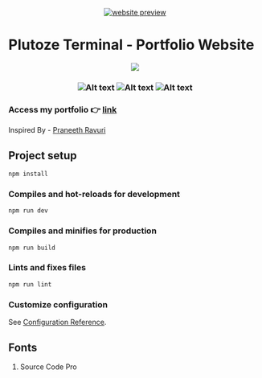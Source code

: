 <p align="center">
<a href="https://p1utoze.github.io" target="_blank">
<img alt = "website preview" src = "./banner.png">
</a>
</p>

# Plutoze Terminal - Portfolio Website


</p>

<p align="center">
  <a href="https://app.netlify.com/sites/stellular-meerkat-1f5cc3/deploys">
    <img src="https://api.netlify.com/api/v1/badges/780ec15f-632a-451a-bf5d-a4840220a26f/deploy-status" />
  </a>
</p>

<h3 align="center">
<img alt="Alt text" src="https://img.shields.io/badge/Vue.js-4FC08D.svg?style=for-the-badge&logo=vuedotjs&logoColor=white"/>
<img alt="Alt text" src="https://img.shields.io/badge/Sass-CC6699.svg?style=for-the-badge&logo=Sass&logoColor=white"/>
<img alt="Alt text" src="https://img.shields.io/badge/JavaScript-F7DF1E.svg?style=for-the-badge&logo=JavaScript&logoColor=black"/>

</h3>

### Access my portfolio 👉  [link](https://p1utoze.github.io)

Inspired By - [Praneeth Ravuri](https://prav.dev/)

## Project setup
```
npm install
```

### Compiles and hot-reloads for development
```
npm run dev
```

### Compiles and minifies for production
```
npm run build
```

### Lints and fixes files
```
npm run lint
```

### Customize configuration
See [Configuration Reference](https://cli.vuejs.org/config/).





## Fonts

1. Source Code Pro
